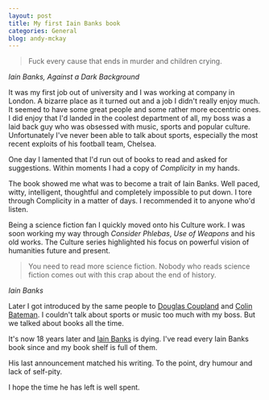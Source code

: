 ```yaml
---
layout: post
title: My first Iain Banks book
categories: General
blog: andy-mckay
---
```


<blockquote>Fuck every cause that ends in murder and children crying.</blockquote>
<cite>Iain Banks, Against a Dark Background</cite>

It was my first job out of university and I was working at company in London. A bizarre place as it turned out and a job I didn't really enjoy much. It seemed to have some great people and some rather more eccentric ones. I did enjoy that I'd landed in the coolest department of all, my boss was a laid back guy who was obsessed with music, sports and popular culture. Unfortunately I've never been able to talk about sports, especially the most recent exploits of his football team, Chelsea.

One day I lamented that I'd run out of books to read and asked for suggestions. Within moments I had a copy of *Complicity* in my hands.

The book showed me what was to become a trait of Iain Banks. Well paced, witty, intelligent, thoughtful and completely impossible to put down. I tore through Complicity in a matter of days. I recommended it to anyone who'd listen.

Being a science fiction fan I quickly moved onto his Culture work. I was soon working my way through *Consider Phlebas*, *Use of Weapons* and his old works. The Culture series highlighted his focus on powerful vision of humanities future and present.

<blockquote>You need to read more science fiction. Nobody who reads science fiction comes out with this crap about the end of history.</blockquote>
<cite>Iain Banks</cite>

Later I got introduced by the same people to <a href="http://en.wikipedia.org/wiki/Douglas_Coupland">Douglas Coupland</a> and <a href="http://en.wikipedia.org/wiki/Colin_Bateman">Colin Bateman</a>. I couldn't talk about sports or music too much with my boss. But we talked about books all the time.

It's now 18 years later and <a href="http://en.wikipedia.org/wiki/Iain_Banks">Iain Banks</a> is dying. I've read every Iain Banks book since and my book shelf is full of them.

His last announcement matched his writing. To the point, dry humour and lack of self-pity.

I hope the time he has left is well spent.
